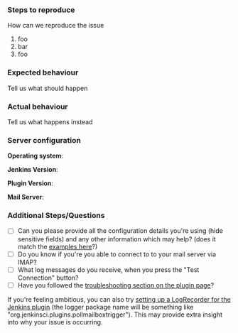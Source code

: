 <!--
Thanks for reporting issues! To make it possible for us to help you please fill out below information carefully.

Also, please check the backlog of open issues, in case the issue has already been reported previously.
--> 

### Steps to reproduce
How can we reproduce the issue
1. foo
2. bar
3. foo

### Expected behaviour
Tell us what should happen

### Actual behaviour
Tell us what happens instead

### Server configuration

**Operating system**:

**Jenkins Version**:

**Plugin Version**:

**Mail Server**:

### Additional Steps/Questions

- [ ] Can you please provide all the configuration details you're using (hide sensitive fields) and any other information which may help? (does it match the [examples here](https://github.com/jenkinsci/poll-mailbox-trigger-plugin#office-365)?)
- [ ] Do you know if you're you able to connect to to your mail server via IMAP?
- [ ] What log messages do you receive, when you press the "Test Connection" button?
- [ ] Have you followed the [troubleshooting section on the plugin page](https://github.com/jenkinsci/poll-mailbox-trigger-plugin#troubleshooting)?

If you're feeling ambitious, you can also try [setting up a LogRecorder for the Jenkins plugin](https://wiki.jenkins-ci.org/display/JENKINS/Logging) (the logger package name will be something like "org.jenkinsci.plugins.pollmailboxtrigger"). This may provide extra insight into why your issue is occurring.
